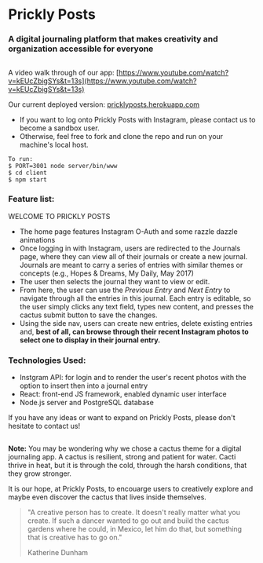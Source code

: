 # Prickly Posts
### A digital journaling platform that makes creativity and organization accessible for everyone
##

A video walk through of our app: [https://www.youtube.com/watch?v=kEUcZbigSYs&t=13s](https://www.youtube.com/watch?v=kEUcZbigSYs&t=13s)

Our current deployed version: [pricklyposts.herokuapp.com](pricklyposts.herokuapp.com)


* If you want to log onto Prickly Posts with Instagram, please contact us to become a sandbox user.
* Otherwise, feel free to fork and clone the repo and run on your machine's local host.
```
To run:
$ PORT=3001 node server/bin/www
$ cd client
$ npm start
```

###  Feature list:

 WELCOME TO PRICKLY POSTS
 * The home page features Instagram O-Auth and some razzle dazzle animations
 * Once logging in with Instagram, users are redirected to the Journals page, where they can view all of their journals or create a new journal. Journals are meant to carry a series of entries with similar themes or concepts (e.g., Hopes & Dreams, My Daily, May 2017)
 * The user then selects the journal they want to view or edit.
 * From here, the user can use the *Previous Entry* and *Next Entry* to navigate through all the entries in this journal. Each entry is editable, so the user simply clicks any text field, types new content, and presses the cactus submit button to save the changes.
 * Using the side nav, users can create new entries, delete existing entries and, **best of all, can browse through their recent Instagram photos to select one to display in their journal entry.**


### Technologies Used:
* Instgram API: for login and to render the user's recent photos with the option to insert then into a journal entry
* React: front-end JS framework, enabled dynamic user interface
* Node.<span>js server and PostgreSQL database


If you have any ideas or want to expand on Prickly Posts, please don't hesitate to
contact us!

##

**Note:** You may be wondering why we chose a cactus theme for a digital journaling app. A cactus is resilient, strong and patient for water. Cacti thrive in heat, but it is through the cold, through the harsh conditions, that they grow stronger.

It is our hope, at Prickly Posts, to encouarge users to creatively explore and maybe even  discover the cactus that lives inside themselves.

>"A creative person has to create. It doesn't really matter what you create. If such a dancer wanted to go out and build the cactus gardens where he could, in Mexico, let him do that, but something that is creative has to go on."
>
> Katherine Dunham
